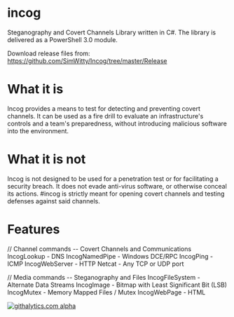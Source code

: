 incog
======

Steganography and Covert Channels Library written in C#. The library is delivered as a PowerShell 3.0 module.

Download release files from:
https://github.com/SimWitty/Incog/tree/master/Release

What it is
==========

Incog provides a means to test for detecting and preventing covert channels. It can be used as a fire drill to evaluate an infrastructure's controls and a team's preparedness, without introducing malicious software into the environment.

What it is not
==============

Incog is not designed to be used for a penetration test or for facilitating a security breach. It does not evade anti-virus software, or otherwise conceal its actions. #incog is strictly meant for opening covert channels and testing defenses against said channels.

Features
========

// Channel commands -- Covert Channels and Communications
IncogLookup - DNS
IncogNamedPipe - Windows DCE/RPC
IncogPing - ICMP
IncogWebServer - HTTP
Netcat - Any TCP or UDP port

// Media commands -- Steganography and Files
IncogFileSystem - Alternate Data Streams
IncogImage - Bitmap with Least Significant Bit (LSB)
IncogMutex - Memory Mapped Files / Mutex
IncogWebPage - HTML



[![githalytics.com alpha](https://cruel-carlota.pagodabox.com/299f7cdbf2cc7f8abcee60a8bca8a270 "githalytics.com")](http://githalytics.com/SimWitty/Incog)
